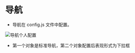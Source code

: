 # 导航

- 导航在 config.js 文件中配置。

<img :src="$withBase('/nav.png')" alt="导航个人配置">

- 第一个对象是标准导航，第二个对象配置后表现形式为下拉框